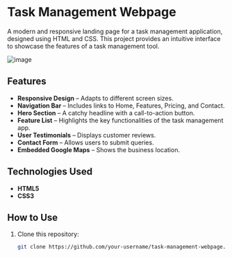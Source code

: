 # Task Management Webpage

A modern and responsive landing page for a task management application, designed using HTML and CSS. This project provides an intuitive interface to showcase the features of a task management tool.

![image](https://github.com/user-attachments/assets/94e8c00e-ba5e-4055-9ecd-d16929979fd9)


## Features

- **Responsive Design** – Adapts to different screen sizes.
- **Navigation Bar** – Includes links to Home, Features, Pricing, and Contact.
- **Hero Section** – A catchy headline with a call-to-action button.
- **Feature List** – Highlights the key functionalities of the task management app.
- **User Testimonials** – Displays customer reviews.
- **Contact Form** – Allows users to submit queries.
- **Embedded Google Maps** – Shows the business location.

## Technologies Used

- **HTML5**
- **CSS3**

## How to Use

1. Clone this repository:
   ```sh
   git clone https://github.com/your-username/task-management-webpage.git
